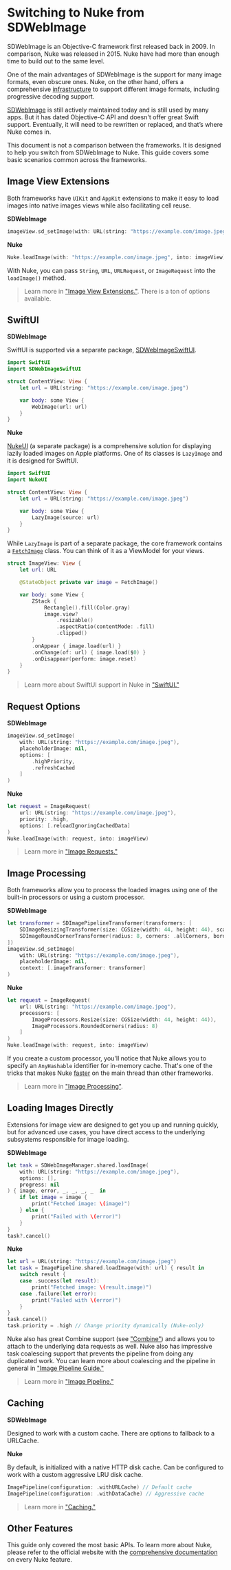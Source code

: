 # Switching to Nuke from SDWebImage

SDWebImage is an Objective-C framework first released back in 2009. In comparison, Nuke was released in 2015. Nuke have had more than enough time to build out to the same level.

One of the main advantages of SDWebImage is the support for many image formats, even obscure ones. Nuke, on the other hand, offers a comprehensive [infrastructure](https://kean.blog/nuke/guides/image-formats) to support different image formats, including progressive decoding support.

[SDWebImage](https://github.com/SDWebImage/SDWebImage) is still actively maintained today and is still used by many apps. But it has dated Objective-C API and doesn't offer great Swift support. Eventually, it will need to be rewritten or replaced, and that’s where Nuke comes in.

This document is not a comparison between the frameworks. It is designed to help you switch from SDWebImage to Nuke. This guide covers some basic scenarios common across the frameworks.

## Image View Extensions

Both frameworks have `UIKit` and `AppKit` extensions to make it easy to load images into native images views while also facilitating cell reuse.

**SDWebImage**

```swift
imageView.sd_setImage(with: URL(string: "https://example.com/image.jpeg"))
```     

**Nuke**   

```swift
Nuke.loadImage(with: "https://example.com/image.jpeg", into: imageView)
```

With Nuke, you can pass `String`, `URL`, `URLRequest`, or `ImageRequest` into the `loadImage()` method.

> Learn more in ["Image View Extensions."](https://kean.blog/nuke/guides/image-view-extensions). There is a ton of options available.

## SwiftUI

**SDWebImage**

SwiftUI is supported via a separate package, [SDWebImageSwiftUI](https://github.com/SDWebImage/SDWebImageSwiftUI).

```swift
import SwiftUI
import SDWebImageSwiftUI

struct ContentView: View {
    let url = URL(string: "https://example.com/image.jpeg")

    var body: some View {
        WebImage(url: url)
    }
}
```

**Nuke**

[NukeUI](https://github.com/kean/NukeUI) (a separate package) is a comprehensive solution for displaying lazily loaded images on Apple platforms. One of its classes is `LazyImage` and it is designed for SwiftUI.

```swift
import SwiftUI
import NukeUI

struct ContentView: View {
    let url = URL(string: "https://example.com/image.jpeg")

    var body: some View {
        LazyImage(source: url)
    }
}

```

While `LazyImage` is part of a separate package, the core framework contains a  [`FetchImage`](https://kean-org.github.io/docs/nuke/reference/10.0.0/FetchImage/) class. You can think of it as a ViewModel for your views.

```swift
struct ImageView: View {
    let url: URL

    @StateObject private var image = FetchImage()

    var body: some View {
        ZStack {
            Rectangle().fill(Color.gray)
            image.view?
                .resizable()
                .aspectRatio(contentMode: .fill)
                .clipped()
        }
        .onAppear { image.load(url) }
        .onChange(of: url) { image.load($0) }
        .onDisappear(perform: image.reset)
    }
}
```

> Learn more about SwiftUI support in Nuke in ["SwiftUI."](https://kean.blog/nuke/guides/swiftui)

## Request Options

**SDWebImage**

```swift
imageView.sd_setImage(
    with: URL(string: "https://example.com/image.jpeg"),
    placeholderImage: nil,
    options: [
        .highPriority,
        .refreshCached
    ]
)
```

**Nuke**

```swift
let request = ImageRequest(
    url: URL(string: "https://example.com/image.jpeg"),
    priority: .high,
    options: [.reloadIgnoringCachedData]
)
Nuke.loadImage(with: request, into: imageView)
```

> Learn more in ["Image Requests."](https://kean.blog/nuke/guides/customizing-requests)

## Image Processing

Both frameworks allow you to process the loaded images using one of the built-in processors or using a custom processor.

**SDWebImage**

```swift
let transformer = SDImagePipelineTransformer(transformers: [
    SDImageResizingTransformer(size: CGSize(width: 44, height: 44), scaleMode: .aspectFill),
    SDImageRoundCornerTransformer(radius: 8, corners: .allCorners, borderWidth: 0, borderColor: nil)
])
imageView.sd_setImage(
    with: URL(string: "https://example.com/image.jpeg"),
    placeholderImage: nil,
    context: [.imageTransformer: transformer]
)
```

**Nuke**

```swift
let request = ImageRequest(
    url: URL(string: "https://example.com/image.jpeg"),
    processors: [
        ImageProcessors.Resize(size: CGSize(width: 44, height: 44)),
        ImageProcessors.RoundedCorners(radius: 8)
    ]
)
Nuke.loadImage(with: request, into: imageView)
```

If you create a custom processor, you'll notice that Nuke allows you to specify an `AnyHashable` identifier for in-memory cache. That's one of the tricks that makes Nuke [faster](https://github.com/kean/ImageFrameworksBenchmark) on the main thread than other frameworks.

> Learn more in ["Image Processing"](https://kean.blog/nuke/guides/image-processing).

## Loading Images Directly

Extensions for image view are designed to get you up and running quickly, but for advanced use cases, you have direct access to the underlying subsystems responsible for image loading.

**SDWebImage**

```swift
let task = SDWebImageManager.shared.loadImage(
    with: URL(string: "https://example.com/image.jpeg"),
    options: [],
    progress: nil
) { image, error, _, _, _, _  in
    if let image = image {
        print("Fetched image: \(image)")
    } else {
        print("Failed with \(error)")
    }
}
task?.cancel()
```

**Nuke**

```swift
let url = URL(string: "https://example.com/image.jpeg")
let task = ImagePipeline.shared.loadImage(with: url) { result in
    switch result {
    case .success(let result):
        print("Fetched image: \(result.image)")
    case .failure(let error):
        print("Failed with \(error)")
    }
}
task.cancel()
task.priority = .high // Change priority dynamically (Nuke-only)
```

Nuke also has great Combine support (see ["Combine"](https://kean.blog/nuke/guides/combine)) and allows you to attach to the underlying data requests as well. Nuke also has impressive task coalescing support that prevents the pipeline from doing any duplicated work. You can learn more about coalescing and the pipeline in general in ["Image Pipeline Guide."](https://kean.blog/nuke/guides/image-pipeline-guide)

> Learn more in ["Image Pipeline."](https://kean.blog/nuke/guides/image-pipeline)

## Caching

**SDWebImage**

Designed to work with a custom cache. There are options to fallback to a URLCache.

**Nuke**

By default, is initialized with a native HTTP disk cache. Can be configured to work with a custom aggressive LRU disk cache.
    

```swift
ImagePipeline(configuration: .withURLCache) // Default cache
ImagePipeline(configuration: .withDataCache) // Aggressive cache
```

> Learn more in ["Caching."](https://kean.blog/nuke/guides/caching)

## Other Features

This guide only covered the most basic APIs. To learn more about Nuke, please refer to the official website with the [comprehensive documentation](https://kean.blog/nuke/guides/welcome) on every Nuke feature.

